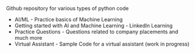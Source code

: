 Github repository for various types of python code
 - AI/ML - Practice basics of Machine Learning
 - Getting started with AI and Machine Learning - LinkedIn Learning
 - Practice Questions - Questions related to company placements and much more
 - Virtual Assistant - Sample Code for a virtual assistant (work in progress)
